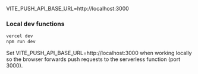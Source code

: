 VITE_PUSH_API_BASE_URL=http://localhost:3000
### Local dev functions

```bash
vercel dev
npm run dev
```

Set VITE_PUSH_API_BASE_URL=http://localhost:3000 when working locally so the browser forwards push requests to the serverless function (port 3000).
